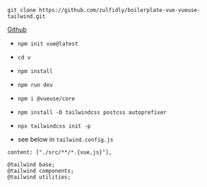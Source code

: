 ```
git clone https://github.com/zulfidly/boilerplate-vue-vueuse-tailwind.git
```
[Github](https://github.com/zulfidly/boilerplate-vue-vueuse-tailwind) 

- ```npm init vue@latest```
- ```cd v```
- ```npm install```
- ```npm run dev```
- ```npm i @vueuse/core```


- ```npm install -D tailwindcss postcss autoprefixer```
- ```npx tailwindcss init -p```
- see below in ```tailwind.config.js```
```
content: ["./src/**/*.{vue,js}"],
```

```
@tailwind base;
@tailwind components;
@tailwind utilities;
```






